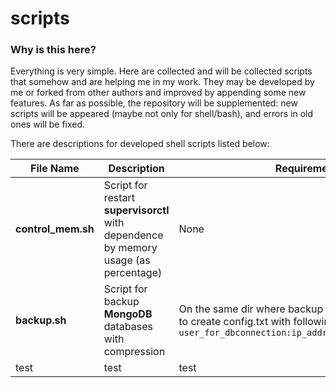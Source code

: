 # scripts

### Why is this here? ###

Everything is very simple. Here are collected and will be collected scripts that somehow and are helping me in my work. They may be developed by me or forked from other authors and improved by appending some new features.
As far as possible, the repository will be supplemented: new scripts will be appeared (maybe not only for shell/bash), and errors in old ones will be fixed.


There are descriptions for developed shell scripts listed below:


File Name  | Description                    | Requirements                    | Notes
----------------|--------------------------------------|----------------------|----------------------
**control_mem.sh**       | Script for restart **supervisorctl** with dependence by memory usage (as percentage) | None | You may modify this script by changing the main command `/usr/bin/supervisorctl restart all` on your own command 
**backup.sh**       |  Script for backup **MongoDB** databases with compression | On the same dir where backup script located you need to create config.txt with following syntax: `user_for_dbconnection:ip_address:port:database_name`
test   | test | test | test

### 
